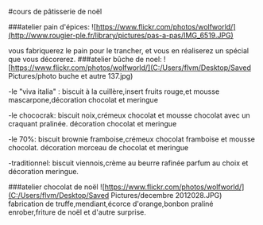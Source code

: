 #cours de pâtisserie de noël
	

###atelier pain d'épices:
![https://www.flickr.com/photos/wolfworld/](http://www.rougier-ple.fr/library/pictures/pas-a-pas/IMG_6519.JPG)

vous fabriquerez le pain pour le trancher, et vous en réaliserez un spécial que vous décorerez.
 ###atelier bûche de noel:
 ![https://www.flickr.com/photos/wolfworld/](C:/Users/flvm/Desktop/Saved Pictures/photo buche et autre 137.jpg)

 -le "viva italia" : biscuit à la cuillère,insert fruits rouge,et mousse mascarpone,décoration chocolat et meringue  

-le chococrak: biscuit noix,crémeux chocolat et mousse chocolat avec un craquant pralinée. décoration chocolat et meringue

-le 70%: biscuit brownie framboise,crémeux chocolat framboise et mousse chocolat. décoration morceau de chocolat et meringue

-traditionnel: biscuit viennois,crème au beurre rafinée parfum au choix et décoration meringue.

###atelier chocolat de noël
![https://www.flickr.com/photos/wolfworld/](C:/Users/flvm/Desktop/Saved Pictures/decembre 2012028.JPG)
 fabrication de truffe,mendiant,écorce d'orange,bonbon praliné enrober,friture de noël et d'autre surprise.


